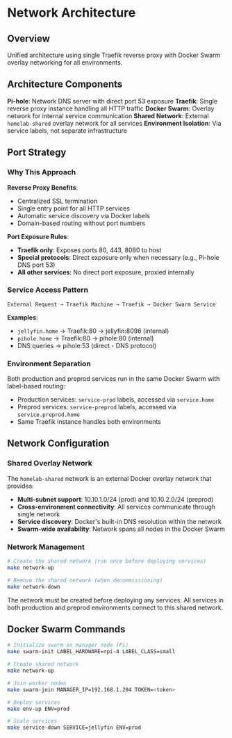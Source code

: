 # Network Architecture

## Overview

Unified architecture using single Traefik reverse proxy with Docker Swarm overlay networking for all environments.

## Architecture Components

**Pi-hole**: Network DNS server with direct port 53 exposure
**Traefik**: Single reverse proxy instance handling all HTTP traffic
**Docker Swarm**: Overlay network for internal service communication
**Shared Network**: External `homelab-shared` overlay network for all services
**Environment Isolation**: Via service labels, not separate infrastructure

## Port Strategy

### Why This Approach

**Reverse Proxy Benefits**:
- Centralized SSL termination
- Single entry point for all HTTP services
- Automatic service discovery via Docker labels
- Domain-based routing without port numbers

**Port Exposure Rules**:
- **Traefik only**: Exposes ports 80, 443, 8080 to host
- **Special protocols**: Direct exposure only when necessary (e.g., Pi-hole DNS port 53)
- **All other services**: No direct port exposure, proxied internally

### Service Access Pattern

```
External Request → Traefik Machine → Traefik → Docker Swarm Service
```

**Examples**:
- `jellyfin.home` → Traefik:80 → jellyfin:8096 (internal)
- `pihole.home` → Traefik:80 → pihole:80 (internal)
- DNS queries → pihole:53 (direct - DNS protocol)

### Environment Separation

Both production and preprod services run in the same Docker Swarm with label-based routing:
- Production services: `service-prod` labels, accessed via `service.home`
- Preprod services: `service-preprod` labels, accessed via `service.preprod.home`
- Same Traefik instance handles both environments

## Network Configuration

### Shared Overlay Network

The `homelab-shared` network is an external Docker overlay network that provides:
- **Multi-subnet support**: 10.10.1.0/24 (prod) and 10.10.2.0/24 (preprod)
- **Cross-environment connectivity**: All services communicate through single network
- **Service discovery**: Docker's built-in DNS resolution within the network
- **Swarm-wide availability**: Network spans all nodes in the Docker Swarm

### Network Management

```bash
# Create the shared network (run once before deploying services)
make network-up

# Remove the shared network (when decommissioning)
make network-down
```

The network must be created before deploying any services. All services in both production and preprod environments connect to this shared network.

## Docker Swarm Commands

```bash
# Initialize swarm on manager node (Pi)
make swarm-init LABEL_HARDWARE=rpi-4 LABEL_CLASS=small

# Create shared network
make network-up

# Join worker nodes
make swarm-join MANAGER_IP=192.168.1.204 TOKEN=<token>

# Deploy services
make env-up ENV=prod

# Scale services
make service-down SERVICE=jellyfin ENV=prod
```